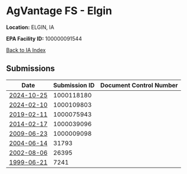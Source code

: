 # AgVantage FS - Elgin

**Location:** ELGIN, IA

**EPA Facility ID:** 100000091544

[Back to IA Index](../../index.md)

## Submissions

| Date | Submission ID | Document Control Number |
|------|--------------|-------------------------|
| [2024-10-25](submissions/1000118180.md) | 1000118180 |  |
| [2024-02-10](submissions/1000109803.md) | 1000109803 |  |
| [2019-02-11](submissions/1000075943.md) | 1000075943 |  |
| [2014-02-17](submissions/1000039096.md) | 1000039096 |  |
| [2009-06-23](submissions/1000009098.md) | 1000009098 |  |
| [2004-06-14](submissions/31793.md) | 31793 |  |
| [2002-08-06](submissions/26395.md) | 26395 |  |
| [1999-06-21](submissions/7241.md) | 7241 |  |
